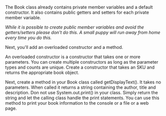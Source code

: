 <!--djw:done
03.09.16 djw updated with improvements to text
-->
The Book class already contains private member variables and a default constructor. It also contains public getters and setters for each private member variable.

*While it is possible to create public member variables and avoid the getters/setters please don't do this. A small puppy will run away from home every time you do this.*

Next, you'll add an overloaded constructor and a method.

An overloaded constructor is a constructor that takes one or more parameters. You can create multiple constructors as long as the parameter types and counts are unique. Create a constructor that takes an SKU and returns the appropriate book object.

Next, create a method in your Book class called getDisplayText(). It takes no parameters. When called it returns a string containing the author, title and description. Don not use System.out.print() in your class. Simply return the string and let the calling class handle the print statements. You can use this method to print your book information to the console or a file or a web page.
